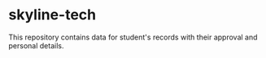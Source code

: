 # skyline-tech
This repository contains data for student's records with their approval and personal details.
